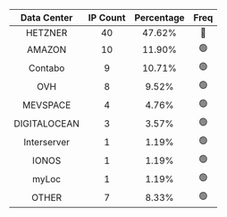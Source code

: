 | Data Center | IP Count | Percentage | Freq |
|:------------:|:--------:|:-----------:|:-----:|
| HETZNER | 40 | 47.62% | 🔴 |
| AMAZON | 10 | 11.90% | 🟢 |
| Contabo | 9 | 10.71% | 🟢 |
| OVH | 8 | 9.52% | 🟢 |
| MEVSPACE | 4 | 4.76% | 🟢 |
| DIGITALOCEAN | 3 | 3.57% | 🟢 |
| Interserver | 1 | 1.19% | 🟢 |
| IONOS | 1 | 1.19% | 🟢 |
| myLoc | 1 | 1.19% | 🟢 |
| OTHER | 7 | 8.33% | 🟢 |
